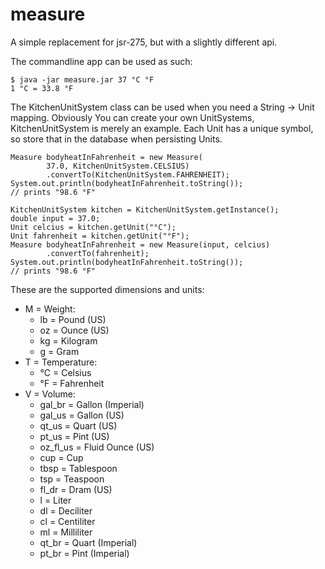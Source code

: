 measure
=============

A simple replacement for jsr-275, but with a slightly different api.

The commandline app can be used as such:

    $ java -jar measure.jar 37 °C °F
    1 °C = 33.8 °F

The KitchenUnitSystem class can be used when you need a String -> Unit mapping.
Obviously You can create your own UnitSystems, KitchenUnitSystem is merely an example.
Each Unit has a unique symbol, so store that in the database when persisting Units.

    Measure bodyheatInFahrenheit = new Measure(
            37.0, KitchenUnitSystem.CELSIUS)
            .convertTo(KitchenUnitSystem.FAHRENHEIT);
    System.out.println(bodyheatInFahrenheit.toString());
    // prints "98.6 °F"

    KitchenUnitSystem kitchen = KitchenUnitSystem.getInstance();
    double input = 37.0;
    Unit celcius = kitchen.getUnit("°C");
    Unit fahrenheit = kitchen.getUnit("°F");
    Measure bodyheatInFahrenheit = new Measure(input, celcius)
            .convertTo(fahrenheit);
    System.out.println(bodyheatInFahrenheit.toString());
    // prints "98.6 °F"

These are the supported dimensions and units:

 * M = Weight:
    * lb = Pound (US)
    * oz = Ounce (US)
    * kg = Kilogram
    * g = Gram
 * T = Temperature:
    * °C = Celsius
    * °F = Fahrenheit
 * V = Volume:
    * gal_br = Gallon (Imperial)
    * gal_us = Gallon (US)
    * qt_us = Quart (US)
    * pt_us = Pint (US)
    * oz_fl_us = Fluid Ounce (US)
    * cup = Cup
    * tbsp = Tablespoon
    * tsp = Teaspoon
    * fl_dr = Dram (US)
    * l = Liter
    * dl = Deciliter
    * cl = Centiliter
    * ml = Milliliter
    * qt_br = Quart (Imperial)
    * pt_br = Pint (Imperial)
